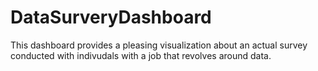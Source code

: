 # DataSurveryDashboard
This dashboard provides a pleasing visualization about an actual survey conducted with indivudals with a job that revolves around data.
